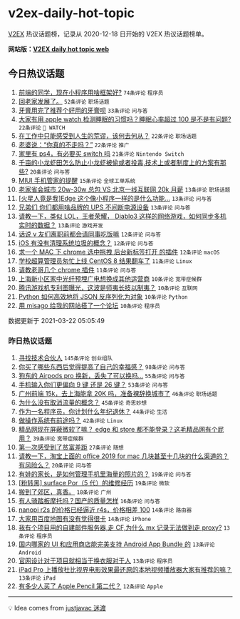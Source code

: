 # v2ex-daily-hot-topic

[V2EX](https://www.v2ex.com/) 热议话题榜，记录从 2020-12-18 日开始的 V2EX 热议话题榜单。

**网站版：[V2EX daily hot topic web](https://boojack.github.io/v2ex-daily-hot-topic-web/)**

## 今日热议话题

<!-- TODAY BEGIN -->

1. [前端的同学，现在小程序用啥框架好?](https://www.v2ex.com/t/763801) `74条评论` `程序员`
1. [回老家发展了。](https://www.v2ex.com/t/763799) `52条评论` `职场话题`
1. [牙膏用完了推荐个好用的牙膏呗](https://www.v2ex.com/t/763808) `33条评论` `问与答`
1. [大家有用 apple watch 检测睡眠的习惯吗？睡眠心率超过 100 是不是有问题?](https://www.v2ex.com/t/763856) `22条评论` ` WATCH`
1. [在工作中只能感受到人生的荒谬，该何去何从？](https://www.v2ex.com/t/763853) `22条评论` `职场话题`
1. [老婆说：“你真的不走吗？”](https://www.v2ex.com/t/763792) `22条评论` `推广`
1. [家里有 ps4，有必要买 switch 吗](https://www.v2ex.com/t/763864) `21条评论` `Nintendo Switch`
1. [千亩的小龙虾田怎么防止小龙虾被偷或者投毒,技术上或者制度上的方案有那些?](https://www.v2ex.com/t/763908) `20条评论` `问与答`
1. [MIUI 手机管家的提醒](https://www.v2ex.com/t/763843) `15条评论` `全球工单系统`
1. [老家省会城市 20w-30w 总包 VS 北京一线互联网 20k 月薪](https://www.v2ex.com/t/763888) `13条评论` `职场话题`
1. [[火星人竟是我]Edge 这个像小程序一样的是什么功能…](https://www.v2ex.com/t/763878) `13条评论` `问与答`
1. [兄弟们 你们都用啥品牌的 UPS 不间断电源设备](https://www.v2ex.com/t/763837) `13条评论` `问与答`
1. [请教一下，类似 LOL，王者荣耀， Diablo3 这样的网络游戏，如何同步多机实时的数据？](https://www.v2ex.com/t/763822) `13条评论` `游戏开发`
1. [话说 v 友们离职前都会请同事吃饭嘛](https://www.v2ex.com/t/763903) `12条评论` `问与答`
1. [iOS 有没有清理系统垃圾的概念？](https://www.v2ex.com/t/763816) `12条评论` `问与答`
1. [求一个 MAC 下 chrome 选中拖拽 后台新标签打开 的插件](https://www.v2ex.com/t/763796) `12条评论` `macOS`
1. [学校超算管理员匆忙上线 CentOS 8 结果翻车了](https://www.v2ex.com/t/763914) `11条评论` `Linux`
1. [请教老哥几个 chrome 插件](https://www.v2ex.com/t/763825) `11条评论` `问与答`
1. [上海新小区家中光纤预埋广电想换成其他运营商](https://www.v2ex.com/t/763899) `10条评论` `宽带症候群`
1. [腾讯游戏机专利图曝光，这波是师夷长技以制夷？](https://www.v2ex.com/t/763894) `10条评论` `互联网`
1. [Python 如何高效地将 JSON 反序列化为对象](https://www.v2ex.com/t/763871) `10条评论` `Python`
1. [用 misago 给我的网站搭了一个论坛](https://www.v2ex.com/t/763798) `10条评论` `程序员`

数据更新于 2021-03-22 05:05:49

<!-- TODAY END -->

### 昨日热议话题

<!-- YESTERDAY BEGIN -->

1. [寻找技术合伙人](https://www.v2ex.com/t/763629) `145条评论` `创业组队`
1. [你买了哪些东西后觉得提高了自己的幸福感？](https://www.v2ex.com/t/763693) `98条评论` `问与答`
1. [狗东的 Airpods pro 换新，丢失了可以换吗...](https://www.v2ex.com/t/763574) `55条评论` `问与答`
1. [手机输入你们更偏向 9 键 还是 26 键？](https://www.v2ex.com/t/763678) `53条评论` `问与答`
1. [广州前端 15k，去上海能拿 20K 吗，准备裸辞换城市了](https://www.v2ex.com/t/763654) `46条评论` `职场话题`
1. [为什么没有取消流量的概念？](https://www.v2ex.com/t/763708) `45条评论` `奇思妙想`
1. [作为一名程序员，你计划什么年纪退休？](https://www.v2ex.com/t/763623) `44条评论` `生活`
1. [做操作系统有前途吗？](https://www.v2ex.com/t/763726) `42条评论` `Linux`
1. [精品网现在屏蔽微软了嘛？ edge 和 store 都不能登录？这毛精品网有个屁用？](https://www.v2ex.com/t/763625) `39条评论` `宽带症候群`
1. [第一次感受到了贫富差距](https://www.v2ex.com/t/763612) `27条评论` `随想`
1. [请教一下，淘宝上面的 office 2019 for mac 几块甚至十几块的什么渠道的？有风险么？](https://www.v2ex.com/t/763762) `20条评论` `问与答`
1. [有娃的家长，是如何管理手机里海量的照片的？](https://www.v2ex.com/t/763648) `19条评论` `问与答`
1. [[粉转黑] surface Por（5 代）的维修经历](https://www.v2ex.com/t/763600) `19条评论` `微软`
1. [搬到了郊区，真香。](https://www.v2ex.com/t/763710) `18条评论` `广州`
1. [有人骑踏板摩托吗？国产的质量怎样](https://www.v2ex.com/t/763591) `16条评论` `问与答`
1. [nanopi r2s 的价格已经逼近 r4s，价格相差 100](https://www.v2ex.com/t/763657) `14条评论` `路由器`
1. [大家用百度地图有没有觉得很卡](https://www.v2ex.com/t/763610) `14条评论` `iPhone`
1. [我有个项目用的自建邮件服务器,走 CF,为什么 mx 记录无法做到走 proxy?](https://www.v2ex.com/t/763782) `13条评论` `程序员`
1. [国内哪家的 UI 和应用商店能完美支持 Android App Bundle 的](https://www.v2ex.com/t/763744) `13条评论` `Android`
1. [官网设计对于项目就相当于换衣服对于人](https://www.v2ex.com/t/763706) `13条评论` `程序员`
1. [iPad Pro 上播放杜比视界电影效果最还原的本地视频播放器大家有推荐的嘛？](https://www.v2ex.com/t/763633) `13条评论` `iPad`
1. [有多少人买了 Apple Pencil 第二代？](https://www.v2ex.com/t/763774) `12条评论` `Apple`

<!-- YESTERDAY END -->

---

💡 Idea comes from [justjavac 迷渡](https://github.com/justjavac/)
